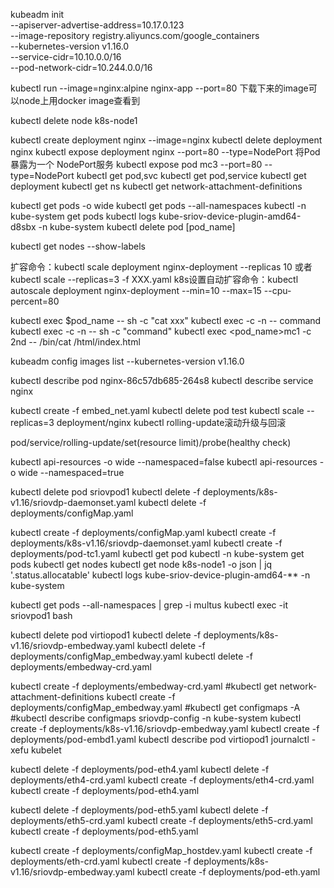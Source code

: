 kubeadm init \
  --apiserver-advertise-address=10.17.0.123 \
  --image-repository registry.aliyuncs.com/google_containers \
  --kubernetes-version v1.16.0 \
  --service-cidr=10.10.0.0/16 \
  --pod-network-cidr=10.244.0.0/16

kubectl run --image=nginx:alpine nginx-app --port=80
下载下来的image可以node上用docker image查看到

kubectl delete node k8s-node1

kubectl create deployment nginx --image=nginx
kubectl delete deployment nginx
kubectl expose deployment nginx --port=80 --type=NodePort
将Pod暴露为一个 NodePort服务
kubectl expose pod mc3          --port=80 --type=NodePort
kubectl get pod,svc
kubectl get pod,service
kubectl get deployment
kubectl get ns
kubectl get network-attachment-definitions

kubectl get pods -o wide
kubectl get pods --all-namespaces
kubectl -n kube-system get pods
kubectl logs kube-sriov-device-plugin-amd64-d8sbx -n kube-system
kubectl delete pod [pod_name]

kubectl get nodes --show-labels

扩容命令：kubectl scale deployment nginx-deployment --replicas 10 或者 kubectl scale --replicas=3 -f XXX.yaml
k8s设置自动扩容命令：kubectl autoscale deployment nginx-deployment --min=10 --max=15 --cpu-percent=80

kubectl exec $pod_name -- sh -c "cat xxx"
kubectl exec -c <container> <pod> -n <namespace> -- command
kubectl exec -c <container> <pod> -n <namespace> -- sh -c "command"
kubectl exec <pod_name>mc1 -c 2nd -- /bin/cat /html/index.html 

kubeadm config images list --kubernetes-version v1.16.0

kubectl describe pod nginx-86c57db685-264s8
kubectl describe service nginx

kubectl create -f embed_net.yaml
kubectl delete pod test
kubectl scale --replicas=3 deployment/nginx
kubectl rolling-update滚动升级与回滚

pod/service/rolling-update/set(resource limit)/probe(healthy check)

kubectl api-resources -o wide --namespaced=false
kubectl api-resources -o wide --namespaced=true

kubectl delete pod sriovpod1
kubectl delete -f deployments/k8s-v1.16/sriovdp-daemonset.yaml
kubectl delete -f deployments/configMap.yaml

kubectl create -f deployments/configMap.yaml
kubectl create -f deployments/k8s-v1.16/sriovdp-daemonset.yaml
kubectl create -f deployments/pod-tc1.yaml
kubectl get pod
kubectl -n kube-system get pods
kubectl get nodes
kubectl get node k8s-node1 -o json | jq '.status.allocatable'
kubectl logs kube-sriov-device-plugin-amd64-** -n kube-system

kubectl get pods --all-namespaces | grep -i multus
kubectl exec -it sriovpod1 bash

kubectl delete pod virtiopod1
kubectl delete -f deployments/k8s-v1.16/sriovdp-embedway.yaml
kubectl delete -f deployments/configMap_embedway.yaml
kubectl delete -f deployments/embedway-crd.yaml

kubectl create -f deployments/embedway-crd.yaml
#kubectl get network-attachment-definitions
kubectl create -f deployments/configMap_embedway.yaml
#kubectl get configmaps -A
#kubectl describe configmaps sriovdp-config -n kube-system
kubectl create -f deployments/k8s-v1.16/sriovdp-embedway.yaml
kubectl create -f deployments/pod-embd1.yaml
kubectl describe pod virtiopod1
journalctl -xefu kubelet


kubectl delete -f deployments/pod-eth4.yaml
kubectl delete -f deployments/eth4-crd.yaml
kubectl create -f deployments/eth4-crd.yaml
kubectl create -f deployments/pod-eth4.yaml

kubectl delete -f deployments/pod-eth5.yaml
kubectl delete -f deployments/eth5-crd.yaml
kubectl create -f deployments/eth5-crd.yaml
kubectl create -f deployments/pod-eth5.yaml


kubectl create -f deployments/configMap_hostdev.yaml
kubectl create -f deployments/eth-crd.yaml
kubectl create -f deployments/k8s-v1.16/sriovdp-embedway.yaml
kubectl create -f deployments/pod-eth.yaml

